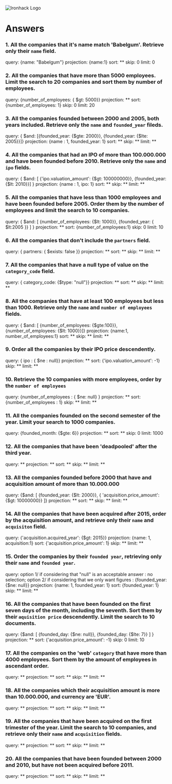 ![Ironhack Logo](https://i.imgur.com/1QgrNNw.png)

# Answers

### 1. All the companies that it's name match 'Babelgum'. Retrieve only their `name` field.

query: {name: "Babelgum"}
projection: {name:1}
sort: **
skip: 0
limit: 0


### 2. All the companies that have more than 5000 employees. Limit the search to 20 companies and sort them by **number of employees**.

query: {number_of_employees: { $gt: 5000}}
projection: **
sort: {number_of_employees: 1}
skip: 0
limit: 20

### 3. All the companies founded between 2000 and 2005, both years included. Retrieve only the `name` and `founded_year` fileds.

query: { $and: [{founded_year: {$gte: 2000}}, {founded_year: {$lte: 2005}}]}
projection: {name : 1, founded_year: 1}
sort: **
skip: **
limit: **

### 4. All the companies that had an IPO of more than 100.000.000 and have been founded before 2010. Retrieve only the `name` and `ipo` fields.

query: { $and: [ {'ipo.valuation_amount': {$gt: 100000000}}, {founded_year: {$lt: 2010}}] }
projection: {name : 1, ipo: 1}
sort: **
skip: **
limit: **

### 5. All the companies that have less than 1000 employees and have been founded before 2005. Order them by the number of employees and limit the search to 10 companies.

query: { $and: [ {number_of_employees: {$lt: 1000}}, {founded_year: { $lt:2005 }} ] }
projection: **
sort: {number_of_employees:1}
skip: 0
limit: 10

### 6. All the companies that don't include the `partners` field.

query: { partners: { $exists: false }}
projection: **
sort: **
skip: **
limit: **

### 7. All the companies that have a null type of value on the `category_code` field.

query: { category_code: {$type: "null"}}
projection: **
sort: **
skip: **
limit: **

### 8. All the companies that have at least 100 employees but less than 1000. Retrieve only the `name` and `number of employees` fields.

query: { $and: [ {number_of_employees: {$gte:100}}, {number_of_employees: {$lt: 1000}}]}
projection: {name:1, number_of_employees:1}
sort: **
skip: **
limit: **

### 9. Order all the companies by their IPO price descendently.

query: { ipo : { $ne : null}}
projection: **
sort: {'ipo.valuation_amount': -1}
skip: **
limit: **

### 10. Retrieve the 10 companies with more employees, order by the `number of employees`

query: {number_of_employees : { $ne: null} }
projection: **
sort:{number_of_employees : 1}
skip: **
limit: **

### 11. All the companies founded on the second semester of the year. Limit your search to 1000 companies.

query: {founded_month: {$gte: 6}}
projection: **
sort: **
skip: 0
limit: 1000

### 12. All the companies that have been 'deadpooled' after the third year.

query: **
projection: **
sort: **
skip: **
limit: **

### 13. All the companies founded before 2000 that have and acquisition amount of more than 10.000.000

query: {$and: [ {founded_year: {$lt: 2000}}, { 'acquisition.price_amount': {$gt: 10000000}}  ]}
projection: **
sort: **
skip: **
limit: **

### 14. All the companies that have been acquired after 2015, order by the acquisition amount, and retrieve only their `name` and `acquisiton` field.

query: {'acquisition.acquired_year': {$gt: 2015}}
projection: {name: 1, acquisition:1}
sort: {'acquisition.price_amount': 1}
skip: **
limit: **

### 15. Order the companies by their `founded year`, retrieving only their `name` and `founded year`.

query: option 1/ if considering that "null" is an acceptable answer : no selection;
        option 2/ if considering that we only want 
figures : {founded_year: {$ne: null}}
projection: {name: 1, founded_year: 1}
sort: {founded_year: 1}
skip: **
limit: **


### 16. All the companies that have been founded on the first seven days of the month, including the seventh. Sort them by their `aquisition price` descendently. Limit the search to 10 documents.

query: {$and: [ {founded_day: {$ne: null}}, {founded_day: {$lte: 7}} ]  }
projection: **
sort: {'acquisition.price_amount': -1}
skip: 0
limit: 10

### 17. All the companies on the 'web' `category` that have more than 4000 employees. Sort them by the amount of employees in ascendant order.

query: **
projection: **
sort: **
skip: **
limit: **

### 18. All the companies which their acquisition amount is more than 10.000.000, and currency are 'EUR'.

query: **
projection: **
sort: **
skip: **
limit: **

### 19. All the companies that have been acquired on the first trimester of the year. Limit the search to 10 companies, and retrieve only their `name` and `acquisition` fields.

query: **
projection: **
sort: **
skip: **
limit: **

### 20. All the companies that have been founded between 2000 and 2010, but have not been acquired before 2011.

query: **
projection: **
sort: **
skip: **
limit: **